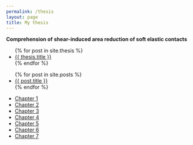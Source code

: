 ```yaml
---
permalink: /thesis
layout: page
title: My thesis
---
```


**Comprehension of shear-induced area reduction of soft elastic contacts**

<ul>
  {% for post in site.thesis %}
    <li>
      <a href=".{{ thesis.url }}">{{ thesis.title }}</a>
    </li>
  {% endfor %}
</ul>

<ul>
  {% for post in site.posts %}
    <li>
      <a href=".{{ post.url }}">{{ post.title }}</a>
    </li>
  {% endfor %}
</ul>

* [Chapter 1]()
* [Chapter 2]()
* [Chapter 3]()
* [Chapter 4]()
* [Chapter 5]()
* [Chapter 6]()
* [Chapter 7]()
